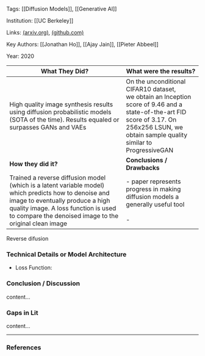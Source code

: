 
Tags: [[Diffusion Models]], [[Generative AI]]

Institution: [[UC Berkeley]]

Links: [(arxiv.org)](https://arxiv.org/abs/2006.11239), [(github.com)](https://github.com/hojonathanho/diffusion)

Key Authors: [[Jonathan Ho]], [[Ajay Jain]], [[Pieter Abbeel]]

Year: 2020



| What They Did?                                                                                                                                                                                                                             | What were the results?                                                                                                                                                                         |
| ------------------------------------------------------------------------------------------------------------------------------------------------------------------------------------------------------------------------------------------ | ---------------------------------------------------------------------------------------------------------------------------------------------------------------------------------------------- |
| High quality image synthesis results using diffusion probabilistic models (SOTA of the time). Results equaled or surpasses GANs and VAEs                                                                                                   | On the unconditional CIFAR10 dataset,<br>we obtain an Inception score of 9.46 and a state-of-the-art FID score of 3.17. On<br>256x256 LSUN, we obtain sample quality similar to ProgressiveGAN |
| **How they did it?**                                                                                                                                                                                                                       | **Conclusions / Drawbacks**                                                                                                                                                                    |
| Trained a reverse diffusion model (which is a latent variable model) which predicts how to denoise and image to eventually produce a high quality image. A loss function is used to compare the denoised image to the original clean image | - paper represents progress in making diffusion models a generally useful tool<br><br>-                                                                                                        |

Reverse difusion




### Technical Details or Model Architecture

* Loss Function:



### Conclusion / Discussion

content...

### Gaps in Lit

content...


---
### References

